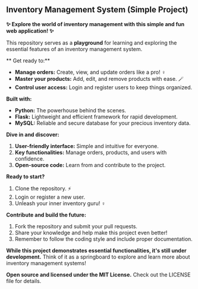## Inventory Management System (Simple Project)

**✨ Explore the world of inventory management with this simple and fun web application! ✨**

This repository serves as a **playground** for learning and exploring the essential features of an inventory management system.

** Get ready to:**

* **Manage orders:** Create, view, and update orders like a pro! ‍♀️
* **Master your products:** Add, edit, and remove products with ease. 🪄
* **Control user access:** Login and register users to keep things organized. 

**Built with:**

* **Python:** The powerhouse behind the scenes. 
* **Flask:** Lightweight and efficient framework for rapid development. 
* **MySQL:** Reliable and secure database for your precious inventory data. ️

**Dive in and discover:**

1. **User-friendly interface:** Simple and intuitive for everyone. 
2. **Key functionalities:** Manage orders, products, and users with confidence. 
3. **Open-source code:** Learn from and contribute to the project. 

**Ready to start?**

1. Clone the repository. ⚡
2. Login or register a new user. 
3. Unleash your inner inventory guru! ‍♀️

**Contribute and build the future:**

1. Fork the repository and submit your pull requests. 
2. Share your knowledge and help make this project even better! 
3. Remember to follow the coding style and include proper documentation. 

**While this project demonstrates essential functionalities, it's still under development.** Think of it as a springboard to explore and learn more about inventory management systems! 

**Open source and licensed under the MIT License.** Check out the LICENSE file for details. 
